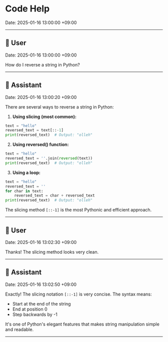 # Code Help
Date: 2025-01-16 13:00:00 +09:00

---

## 👤 User
Date: 2025-01-16 13:00:00 +09:00

How do I reverse a string in Python?

---

## 🤖 Assistant
Date: 2025-01-16 13:00:20 +09:00

There are several ways to reverse a string in Python:

1. **Using slicing (most common):**
```python
text = "hello"
reversed_text = text[::-1]
print(reversed_text)  # Output: "olleh"
```

2. **Using reversed() function:**
```python
text = "hello"
reversed_text = ''.join(reversed(text))
print(reversed_text)  # Output: "olleh"
```

3. **Using a loop:**
```python
text = "hello"
reversed_text = ''
for char in text:
    reversed_text = char + reversed_text
print(reversed_text)  # Output: "olleh"
```

The slicing method `[::-1]` is the most Pythonic and efficient approach.

---

## 👤 User
Date: 2025-01-16 13:02:30 +09:00

Thanks! The slicing method looks very clean.

---

## 🤖 Assistant
Date: 2025-01-16 13:02:50 +09:00

Exactly! The slicing notation `[::-1]` is very concise. The syntax means:
- Start at the end of the string
- End at position 0
- Step backwards by -1

It's one of Python's elegant features that makes string manipulation simple and readable.

---
